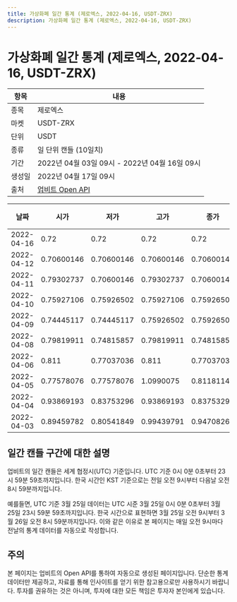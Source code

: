 ```yaml
---
title: 가상화폐 일간 통계 (제로엑스, 2022-04-16, USDT-ZRX)
description: 가상화폐 일간 통계 (제로엑스, 2022-04-16, USDT-ZRX)
---
```



가상화폐 일간 통계 (제로엑스, 2022-04-16, USDT-ZRX)
===

|항목|내용|
|--|--|
|종목|제로엑스|
|마켓|USDT-ZRX|
|단위|USDT|
|종류|일 단위 캔들 (10일치)|
|기간|2022년 04월 03일 09시 - 2022년 04월 16일 09시|
|생성일|2022년 04월 17일 09시|
|출처|[업비트 Open API](https://docs.upbit.com)|


|날짜|시가|저가|고가|종가|비고|
|--|--|--|--|--|--|
|2022-04-16|0.72|0.72|0.72|0.72|    |
|2022-04-12|0.70600146|0.70600146|0.70600146|0.70600146|    |
|2022-04-11|0.79302737|0.70600146|0.79302737|0.70600146|    |
|2022-04-10|0.75927106|0.75926502|0.75927106|0.75926502|    |
|2022-04-09|0.74445117|0.74445117|0.75926502|0.75926502|    |
|2022-04-08|0.79819911|0.74815857|0.79819911|0.74815857|    |
|2022-04-06|0.811|0.77037036|0.811|0.77037036|    |
|2022-04-05|0.77578076|0.77578076|1.0990075|0.8118114|    |
|2022-04-04|0.93869193|0.83753296|0.93869193|0.83753296|    |
|2022-04-03|0.89459782|0.80541849|0.99439791|0.94708264|    |


일간 캔들 구간에 대한 설명
---


업비트의 일간 캔들은 세계 협정시(UTC) 기준입니다. 
UTC 기준 0시 0분 0초부터 23시 59분 59초까지입니다. 
한국 시간인 KST 기준으로는 전일 오전 9시부터 다음날 오전 8시 59분까지입니다. 


예를들면, UTC 기준 3월 25일 데이터는 UTC 시준 3월 25일 0시 0분 0초부터 3월 25일 23시 59분 59초까지입니다. 
한국 시간으로 표현하면 3월 25일 오전 9시부터 3월 26일 오전 8시 59분까지입니다. 
이와 같은 이유로 본 페이지는 매일 오전 9시마다 전날의 통계 데이터를 자동으로 작성합니다. 


주의
---


본 페이지는 업비트의 Open API를 통하여 자동으로 생성된 페이지입니다. 
단순한 통계 데이터만 제공하고, 자료를 통해 인사이트를 얻기 위한 참고용으로만 사용하시기 바랍니다. 
투자를 권유하는 것은 아니며, 투자에 대한 모든 책임은 투자자 본인에게 있습니다. 
